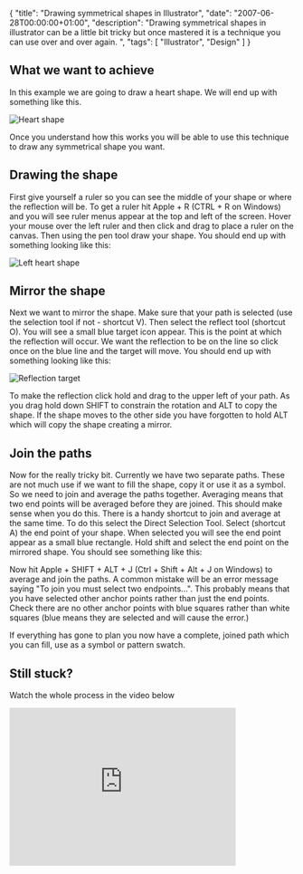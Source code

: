 {
  "title": "Drawing symmetrical shapes in Illustrator",
  "date": "2007-06-28T00:00:00+01:00",
  "description": "Drawing symmetrical shapes in illustrator can be a little bit tricky but once mastered it is a technique you can use over and over again. ",
  "tags": [
    "Illustrator",
    "Design"
  ]
}

## What we want to achieve

In this example we are going to draw a heart shape. We will end up with something like this. 

![Heart shape][1] 

Once you understand how this works you will be able to use this technique to draw any symmetrical shape you want.

## Drawing the shape

First give yourself a ruler so you can see the middle of your shape or where the reflection will be. To get a ruler hit Apple + R (CTRL + R on Windows) and you will see ruler menus appear at the top and left of the screen. Hover your mouse over the left ruler and then click and drag to place a ruler on the canvas. Then using the pen tool draw your shape. You should end up with something looking like this:

![Left heart shape][2] 

## Mirror the shape

Next we want to mirror the shape. Make sure that your path is selected (use the selection tool if not - shortcut V). Then select the reflect tool (shortcut O). You will see a small blue target icon appear. This is the point at which the reflection will occur. We want the reflection to be on the line so click once on the blue line and the target will move. You should end up with something looking like this:

![Reflection target][3] 

To make the reflection click hold and drag to the upper left of your path. As you drag hold down SHIFT to constrain the rotation and ALT to copy the shape. If the shape moves to the other side you have forgotten to hold ALT which will copy the shape creating a mirror.

## Join the paths

Now for the really tricky bit. Currently we have two separate paths. These are not much use if we want to fill the shape, copy it or use it as a symbol. So we need to join and average the paths together. Averaging means that two end points will be averaged before they are joined. This should make sense when you do this. There is a handy shortcut to join and average at the same time. To do this select the Direct Selection Tool. Select (shortcut A) the end point of your shape. When selected you will see the end point appear as a small blue rectangle. Hold shift and select the end point on the mirrored shape. You should see something like this: 

Now hit Apple + SHIFT + ALT + J (Ctrl + Shift + Alt + J on Windows) to average and join the paths. A common mistake will be an error message saying "To join you must select two endpoints...". This probably means that you have selected other anchor points rather than just the end points. Check there are no other anchor points with blue squares rather than white squares (blue means they are selected and will cause the error.)

If everything has gone to plan you now have a complete, joined path which you can fill, use as a symbol or pattern swatch.

## Still stuck?

Watch the whole process in the video below

<iframe src="http://player.vimeo.com/video/33020843?title=0&amp;byline=0&amp;portrait=0" width="400" height="279" frameborder="0" webkitAllowFullScreen mozallowfullscreen allowFullScreen></iframe>

 [1]: http://shapeshed.com/images/articles/heart_shape.png 
 [2]: http://shapeshed.com/images/articles/left_heart.png 
 [3]: http://shapeshed.com/images/articles/reflection_target.png 

